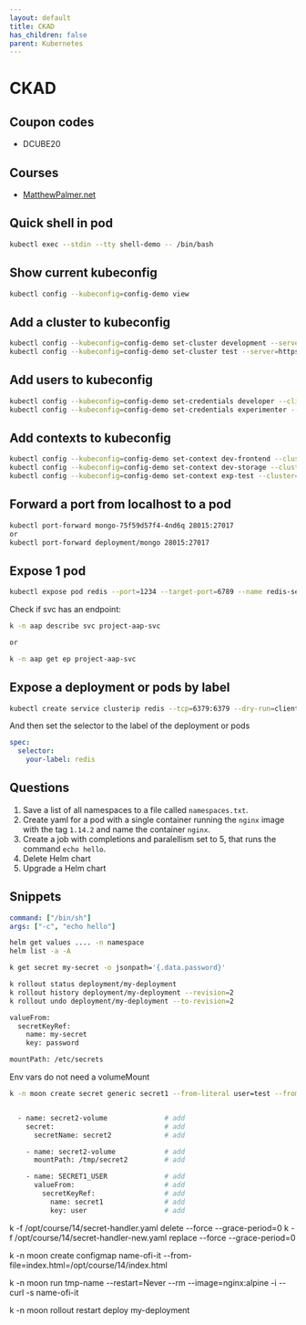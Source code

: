 ```yaml
---
layout: default
title: CKAD
has_children: false
parent: Kubernetes
---
```


# CKAD

## Coupon codes

- DCUBE20

## Courses

- [MatthewPalmer.net](https://matthewpalmer.net/kubernetes-app-developer/)

## Quick shell in pod

```bash
kubectl exec --stdin --tty shell-demo -- /bin/bash
```

## Show current kubeconfig

```bash
kubectl config --kubeconfig=config-demo view
```

## Add a cluster to kubeconfig

```bash
kubectl config --kubeconfig=config-demo set-cluster development --server=https://1.2.3.4 --certificate-authority=fake-ca-file
kubectl config --kubeconfig=config-demo set-cluster test --server=https://5.6.7.8 --insecure-skip-tls-verify
```

## Add users to kubeconfig

```bash
kubectl config --kubeconfig=config-demo set-credentials developer --client-certificate=fake-cert-file --client-key=fake-key-seefile
kubectl config --kubeconfig=config-demo set-credentials experimenter --username=exp --password=some-password
```

## Add contexts to kubeconfig

```bash
kubectl config --kubeconfig=config-demo set-context dev-frontend --cluster=development --namespace=frontend --user=developer
kubectl config --kubeconfig=config-demo set-context dev-storage --cluster=development --namespace=storage --user=developer
kubectl config --kubeconfig=config-demo set-context exp-test --cluster=test --namespace=default --user=experimenter
```

## Forward a port from localhost to a pod

```bash
kubectl port-forward mongo-75f59d57f4-4nd6q 28015:27017
or
kubectl port-forward deployment/mongo 28015:27017
```

## Expose 1 pod

```bash
kubectl expose pod redis --port=1234 --target-port=6789 --name redis-service
```

Check if svc has an endpoint:

```bash
k -n aap describe svc project-aap-svc

or

k -n aap get ep project-aap-svc
```


## Expose a deployment or pods by label

```bash
kubectl create service clusterip redis --tcp=6379:6379 --dry-run=client -o yaml
```

And then set the selector to the label of the deployment or pods

```yaml
spec:
  selector:
    your-label: redis
```

## Questions

1. Save a list of all namespaces to a file called `namespaces.txt`.
2. Create yaml for a pod with a single container running the `nginx` image with the tag `1.14.2` and name the container `nginx`.
3. Create a job with completions and paralellism set to 5, that runs the command `echo hello`.
4. Delete Helm chart
5. Upgrade a Helm chart


## Snippets

```yaml
command: ["/bin/sh"]
args: ["-c", "echo hello"]
```

```bash
helm get values .... -n namespace
helm list -a -A
```

```bash
k get secret my-secret -o jsonpath='{.data.password}'
```

```bash
k rollout status deployment/my-deployment
k rollout history deployment/my-deployment --revision=2
k rollout undo deployment/my-deployment --to-revision=2
```

```bash
valueFrom:
  secretKeyRef:
    name: my-secret
    key: password

mountPath: /etc/secrets
```

Env vars do not need a volumeMount

```bash
k -n moon create secret generic secret1 --from-literal user=test --from-literal pass=pwd


  - name: secret2-volume              # add
    secret:                           # add
      secretName: secret2             # add

    - name: secret2-volume            # add
      mountPath: /tmp/secret2         # add

    - name: SECRET1_USER              # add
      valueFrom:                      # add
        secretKeyRef:                 # add
          name: secret1               # add
          key: user                   # add

```


k -f /opt/course/14/secret-handler.yaml delete --force --grace-period=0
k -f /opt/course/14/secret-handler-new.yaml replace --force --grace-period=0


k -n moon create configmap name-ofi-it --from-file=index.html=/opt/course/14/index.html

k -n moon run tmp-name --restart=Never --rm --image=nginx:alpine -i -- curl -s name-ofi-it

k -n moon rollout restart deploy my-deployment

